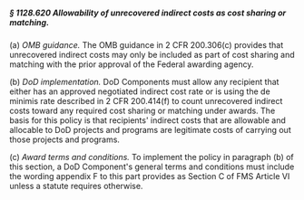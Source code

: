 ##### § 1128.620 Allowability of unrecovered indirect costs as cost sharing or matching. #####

(a) *OMB guidance.* The OMB guidance in 2 CFR 200.306(c) provides that unrecovered indirect costs may only be included as part of cost sharing and matching with the prior approval of the Federal awarding agency.

(b) *DoD implementation.* DoD Components must allow any recipient that either has an approved negotiated indirect cost rate or is using the de minimis rate described in 2 CFR 200.414(f) to count unrecovered indirect costs toward any required cost sharing or matching under awards. The basis for this policy is that recipients' indirect costs that are allowable and allocable to DoD projects and programs are legitimate costs of carrying out those projects and programs.

(c) *Award terms and conditions.* To implement the policy in paragraph (b) of this section, a DoD Component's general terms and conditions must include the wording appendix F to this part provides as Section C of FMS Article VI unless a statute requires otherwise.